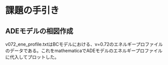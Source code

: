# 課題の手引き
## ADEモデルの相図作成
v072_ene_profile.txtはBCモデルにおける、v=0.72のエネルギープロファイルのデータである。これをmathematicaでADEモデルのエネルギープロファイルに代入してプロットした。
